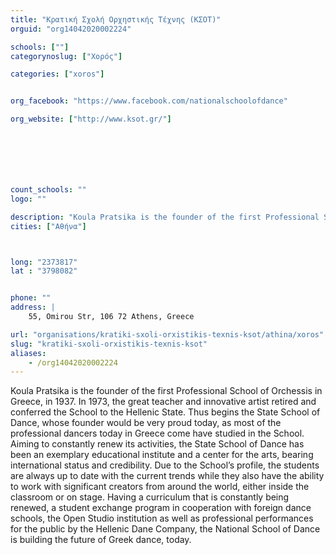 ```yaml
---
title: "Κρατική Σχολή Ορχηστικής Τέχνης (ΚΣΟΤ)"
orguid: "org14042020002224"

schools: [""]
categorynoslug: ["Χορός"]

categories: ["xoros"]


org_facebook: "https://www.facebook.com/nationalschoolofdance"

org_website: ["http://www.ksot.gr/"]







count_schools: ""
logo: ""

description: "Koula Pratsika is the founder of the first Professional School of Orchessis in Greece, in 1937. In 1973, the great teacher and innovative artist retired and conferred the School to the Hellenic State. Thus begins the State School of Dance, whose founder would be very proud today, as most of the professional dancers today in Greece come have studied in the School. Aiming to constantly renew its activities, the State School of Dance has been an exemplary educational institute and a center for the arts, bearing international status and credibility. Due to the School’s profile, the students are always up to date with the current trends while they also have the ability to work with significant creators from around the world, either inside the classroom or on stage. Having a curriculum that is constantly being renewed, a student exchange program in cooperation with foreign dance schools, the Open Studio institution as well as professional performances for the public by the Hellenic Dane Company, the National School of Dance is building the future of Greek dance, today."
cities: ["Αθήνα"]



long: "2373817"
lat : "3798082"


phone: ""
address: |
    55, Omirou Str, 106 72 Athens, Greece

url: "organisations/kratiki-sxoli-orxistikis-texnis-ksot/athina/xoros"
slug: "kratiki-sxoli-orxistikis-texnis-ksot"
aliases:
    - /org14042020002224
---
```


Koula Pratsika is the founder of the first Professional School of Orchessis in Greece, in 1937. In 1973, the great teacher and innovative artist retired and conferred the School to the Hellenic State. Thus begins the State School of Dance, whose founder would be very proud today, as most of the professional dancers today in Greece come have studied in the School. Aiming to constantly renew its activities, the State School of Dance has been an exemplary educational institute and a center for the arts, bearing international status and credibility. Due to the School’s profile, the students are always up to date with the current trends while they also have the ability to work with significant creators from around the world, either inside the classroom or on stage. Having a curriculum that is constantly being renewed, a student exchange program in cooperation with foreign dance schools, the Open Studio institution as well as professional performances for the public by the Hellenic Dane Company, the National School of Dance is building the future of Greek dance, today.
